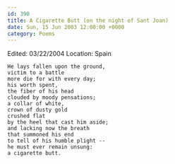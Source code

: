 ```yaml
---
id: 390
title: A Cigarette Butt (on the night of Sant Joan)
date: Sun, 15 Jun 2003 12:00:00 +0000
category: Poems
---
```


Edited: 03/22/2004
Location: Spain

    He lays fallen upon the ground,  
    victim to a battle  
    more die for with every day;  
    his worth spent,  
    the fiber of his head  
    clouded by moody pensations;  
    a collar of white,  
    crown of dusty gold  
    crushed flat  
    by the heel that cast him aside;  
    and lacking now the breath  
    that summoned his end  
    to tell of his humble plight --  
    he must ever remain unsung:  
    a cigarette butt.


